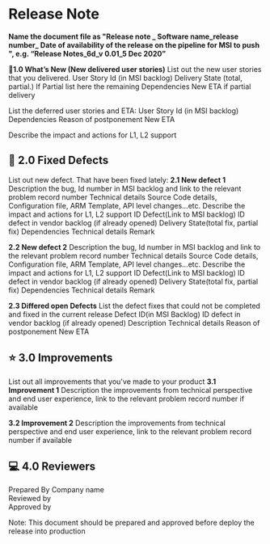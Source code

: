 # **Release Note**  
**Name the document file as "Release note _ Software name_release number_ Date of availability of the release on the pipeline for MSI to push ", e.g. “Release Notes_6d_v 0.01_5 Dec 2020”** 

**🔧1.0 What’s New (New delivered user stories)**
List out the new user stories that you delivered.
User Story Id (in MSI backlog)	Delivery State (total, partial.)	If Partial list here the remaining	Dependencies	New ETA if partial delivery
				
				

List the deferred user stories and ETA:
User Story Id (in MSI backlog)	Dependencies	Reason of postponement	New ETA 
			
			

Describe the impact and actions for L1, L2 support 


## **🚀 2.0 Fixed Defects**
List out new defect. That have been fixed lately:
**2.1 New defect 1** 
Description the bug, Id number in MSI backlog and link to the relevant problem record number 
Technical details Source Code details, Configuration file, ARM Template, API level changes…etc.
Describe the impact and actions for L1, L2 support 
ID Defect(Link to MSI backlog)	ID defect in vendor backlog (if already opened)	Delivery State(total fix, partial fix)	Dependencies 	Technical details	Remark
					
					

**2.2  New defect 2**
Description the bug, Id number in MSI backlog and link to the relevant problem record number 
Technical details Source Code details, Configuration file, ARM Template, API level changes…etc.
Describe the impact and actions for L1, L2 support 
ID Defect(Link to MSI backlog)	ID defect in vendor backlog (if already opened)	Delivery State(total fix, partial fix)	Dependencies 	Technical details	Remark
					
					

**2.3 Differed open Defects**
List the defect fixes that could not be completed and fixed in the current release
Defect ID(in MSI Backlog)	ID defect in vendor backlog (if already opened)	Description	Technical details	Reason of postponement	New ETA
					
					

## **⭐ 3.0 Improvements**
List out all improvements that you've made to your product
**3.1	Improvement 1** 
Description the improvements from technical perspective and end user experience, link to the relevant problem record number if available

**3.2	Improvement 2**
Description the improvements from technical perspective and end user experience, link to the relevant problem record number if available



## **💻 4.0 Reviewers** 

Prepared By	
Company name	
Reviewed by 	
Approved by 	


Note: This document should be prepared and approved before deploy the release into production 
